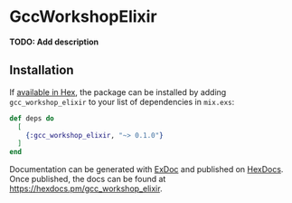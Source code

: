 # GccWorkshopElixir

**TODO: Add description**

## Installation

If [available in Hex](https://hex.pm/docs/publish), the package can be installed
by adding `gcc_workshop_elixir` to your list of dependencies in `mix.exs`:

```elixir
def deps do
  [
    {:gcc_workshop_elixir, "~> 0.1.0"}
  ]
end
```

Documentation can be generated with [ExDoc](https://github.com/elixir-lang/ex_doc)
and published on [HexDocs](https://hexdocs.pm). Once published, the docs can
be found at <https://hexdocs.pm/gcc_workshop_elixir>.

